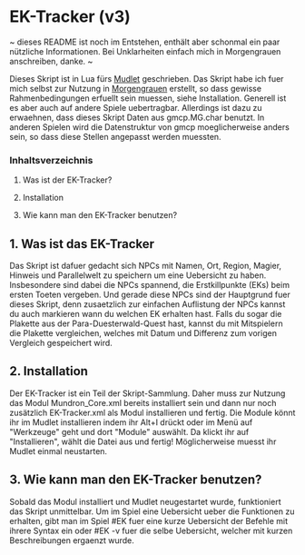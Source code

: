 # EK-Tracker (v3)

~ dieses README ist noch im Entstehen, enthält aber schonmal ein paar
nützliche Informationen. Bei Unklarheiten einfach mich in Morgengrauen
anschreiben, danke. ~

Dieses Skript ist in Lua fürs [Mudlet](https://www.mudlet.org/) geschrieben.
Das Skript habe ich fuer mich selbst zur Nutzung in
[Morgengrauen](http://mg.mud.de) erstellt, so dass gewisse Rahmenbedingungen
erfuellt sein muessen, siehe Installation. Generell ist es aber auch auf
andere Spiele uebertragbar. Allerdings ist dazu zu erwaehnen, dass dieses
Skript Daten aus gmcp.MG.char benutzt. In anderen Spielen wird die
Datenstruktur von gmcp moeglicherweise anders sein, so dass diese Stellen
angepasst werden muessten.

### Inhaltsverzeichnis

1. Was ist der EK-Tracker?

2. Installation

3. Wie kann man den EK-Tracker benutzen?


## 1. Was ist das EK-Tracker

Das Skript ist dafuer gedacht sich NPCs mit Namen, Ort, Region, Magier,
Hinweis und Parallelwelt zu speichern um eine Uebersicht zu haben.
Insbesondere sind dabei die NPCs spannend, die Erstkillpunkte (EKs)
beim ersten Toeten vergeben. Und gerade diese NPCs sind der Hauptgrund fuer
dieses Skript, denn zusaetzlich zur einfachen Auflistung der NPCs kannst du
auch markieren wann du welchen EK erhalten hast. Falls du sogar die
Plakette aus der Para-Duesterwald-Quest hast, kannst du mit Mitspielern die
Plakette vergleichen, welches mit Datum und Differenz zum vorigen Vergleich
gespeichert wird.


## 2. Installation

Der EK-Tracker ist ein Teil der Skript-Sammlung. Daher muss zur Nutzung
das Modul Mundron_Core.xml bereits installiert sein und dann nur noch
zusätzlich EK-Tracker.xml als Modul installieren und fertig. Die Module
könnt ihr im Mudlet installieren indem ihr Alt+I drückt oder im Menü auf
"Werkzeuge" geht und dort "Module" auswählt. Da klickt ihr auf
"Installieren", wählt die Datei aus und fertig! Möglicherweise muesst
ihr Mudlet einmal neustarten.


## 3. Wie kann man den EK-Tracker benutzen?

Sobald das Modul installiert und Mudlet neugestartet wurde, funktioniert das
Skript unmittelbar. Um im Spiel eine Uebersicht ueber die Funktionen zu
erhalten, gibt man im Spiel
    #EK
fuer eine kurze Uebersicht der Befehle mit ihrere Syntax ein oder
    #EK -v
fuer die selbe Uebersicht, welcher mit kurzen Beschreibungen ergaenzt wurde.
